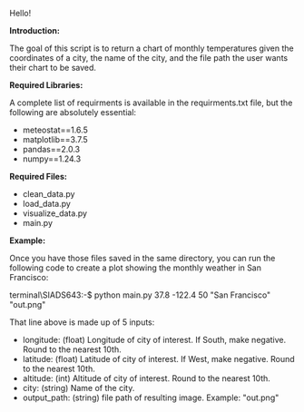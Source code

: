 Hello!

**Introduction:**

The goal of this script is to return a chart of monthly temperatures given the coordinates of a city, the name of the city, and the file path the user wants their chart to be saved.

**Required Libraries:** 

A complete list of requirments is available in the requirments.txt file, but the following are absolutely essential:

* meteostat==1.6.5
* matplotlib==3.7.5
* pandas==2.0.3
* numpy==1.24.3

**Required Files:**

* clean_data.py
* load_data.py
* visualize_data.py
* main.py


**Example:**


Once you have those files saved in the same directory, you can run the following code to create a plot showing the monthly weather in San Francisco:

terminal\SIADS643:-$ python main.py 37.8 -122.4 50 "San Francisco" "out.png"

That line above is made up of 5 inputs:

* longitude: (float) Longitude of city of interest. If South, make negative. Round to the nearest 10th.
* latitude: (float) Latitude of city of interest. If West, make negative. Round to the nearest 10th.
* altitude: (int) Altitude of city of interest. Round to the nearest 10th.
* city: (string) Name of the city.
* output_path: (string) file path of resulting image. Example: "out.png"


